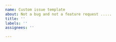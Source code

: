 ```yaml
---
name: Custom issue template
about: Not a bug and not a feature request .....
title: ''
labels: ''
assignees: ''

---
```



